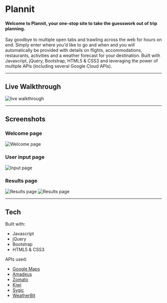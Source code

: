 # Plannit

#### Welcome to Plannit, your one-stop site to take the guesswork out of trip planning.

Say goodbye to multiple open tabs and trawling across the web for hours on end. Simply enter where you'd like to go and when and you will automatically be provided with details on flights, accommodations, restaurants, activities and a weather forecast for your destination.
Built with Javascript, jQuery, Bootstrap, HTML5 & CSS3 and leveraging the power of multiple APIs (including several Google Cloud APIs).

----------------------------

## Live Walkthrough
![live walkthrough](./images/plannit.gif)

----------------------------

## Screenshots
### Welcome page
![Welcome page](https://travel-quiz.s3-us-west-1.amazonaws.com/welcomePage.png)
### User input page
![Input page](https://travel-quiz.s3-us-west-1.amazonaws.com/form.png)
### Results page
![Results page](https://travel-quiz.s3-us-west-1.amazonaws.com/results.png)
![Results page](https://travel-quiz.s3-us-west-1.amazonaws.com/results2.png)

----------------------------
## Tech

Built with:

  - Javascript
  - jQuery
  - Bootstrap
  - HTML5 & CSS3

APIs used:

  - [Google Maps](https://cloud.google.com/maps-platform)
  - [Amadeus](https://developers.amadeus.com/)
  - [Zomato](https://developers.zomato.com/api)
  - [Kiwi](https://skypickerpublicapi.docs.apiary.io/#)
  - [Sygic](http://docs.sygictravelapi.com/1.2/)
  - [WeatherBit](https://www.weatherbit.io/api)